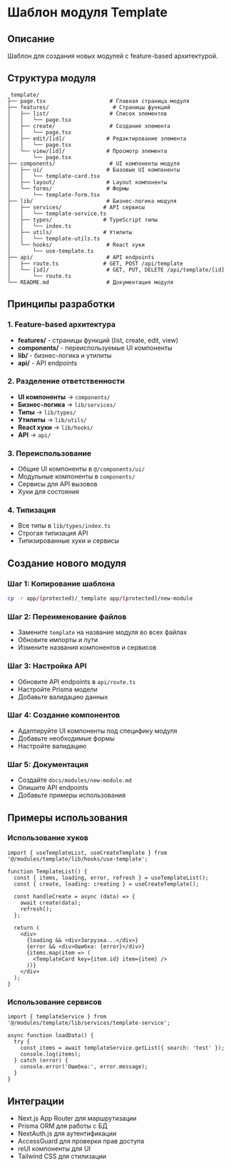# Шаблон модуля Template

## Описание
Шаблон для создания новых модулей с feature-based архитектурой.

## Структура модуля

```
_template/
├── page.tsx                    # Главная страница модуля
├── features/                    # Страницы функций
│   ├── list/                   # Список элементов
│   │   └── page.tsx
│   ├── create/                 # Создание элемента
│   │   └── page.tsx
│   ├── edit/[id]/             # Редактирование элемента
│   │   └── page.tsx
│   └── view/[id]/             # Просмотр элемента
│       └── page.tsx
├── components/                 # UI компоненты модуля
│   ├── ui/                    # Базовые UI компоненты
│   │   └── template-card.tsx
│   ├── layout/                # Layout компоненты
│   └── forms/                 # Формы
│       └── template-form.tsx
├── lib/                       # Бизнес-логика модуля
│   ├── services/             # API сервисы
│   │   └── template-service.ts
│   ├── types/                # TypeScript типы
│   │   └── index.ts
│   ├── utils/                # Утилиты
│   │   └── template-utils.ts
│   └── hooks/                 # React хуки
│       └── use-template.ts
├── api/                       # API endpoints
│   ├── route.ts              # GET, POST /api/template
│   └── [id]/                  # GET, PUT, DELETE /api/template/[id]
│       └── route.ts
└── README.md                  # Документация модуля
```

## Принципы разработки

### 1. Feature-based архитектура
- **features/** - страницы функций (list, create, edit, view)
- **components/** - переиспользуемые UI компоненты
- **lib/** - бизнес-логика и утилиты
- **api/** - API endpoints

### 2. Разделение ответственности
- **UI компоненты** → `components/`
- **Бизнес-логика** → `lib/services/`
- **Типы** → `lib/types/`
- **Утилиты** → `lib/utils/`
- **React хуки** → `lib/hooks/`
- **API** → `api/`

### 3. Переиспользование
- Общие UI компоненты в `@/components/ui/`
- Модульные компоненты в `components/`
- Сервисы для API вызовов
- Хуки для состояния

### 4. Типизация
- Все типы в `lib/types/index.ts`
- Строгая типизация API
- Типизированные хуки и сервисы

## Создание нового модуля

### Шаг 1: Копирование шаблона
```bash
cp -r app/(protected)/_template app/(protected)/new-module
```

### Шаг 2: Переименование файлов
- Замените `template` на название модуля во всех файлах
- Обновите импорты и пути
- Измените названия компонентов и сервисов

### Шаг 3: Настройка API
- Обновите API endpoints в `api/route.ts`
- Настройте Prisma модели
- Добавьте валидацию данных

### Шаг 4: Создание компонентов
- Адаптируйте UI компоненты под специфику модуля
- Добавьте необходимые формы
- Настройте валидацию

### Шаг 5: Документация
- Создайте `docs/modules/new-module.md`
- Опишите API endpoints
- Добавьте примеры использования

## Примеры использования

### Использование хуков
```tsx
import { useTemplateList, useCreateTemplate } from '@/modules/template/lib/hooks/use-template';

function TemplateList() {
  const { items, loading, error, refresh } = useTemplateList();
  const { create, loading: creating } = useCreateTemplate();
  
  const handleCreate = async (data) => {
    await create(data);
    refresh();
  };
  
  return (
    <div>
      {loading && <div>Загрузка...</div>}
      {error && <div>Ошибка: {error}</div>}
      {items.map(item => (
        <TemplateCard key={item.id} item={item} />
      ))}
    </div>
  );
}
```

### Использование сервисов
```tsx
import { templateService } from '@/modules/template/lib/services/template-service';

async function loadData() {
  try {
    const items = await templateService.getList({ search: 'test' });
    console.log(items);
  } catch (error) {
    console.error('Ошибка:', error.message);
  }
}
```

## Интеграции
- Next.js App Router для маршрутизации
- Prisma ORM для работы с БД
- NextAuth.js для аутентификации
- AccessGuard для проверки прав доступа
- reUI компоненты для UI
- Tailwind CSS для стилизации